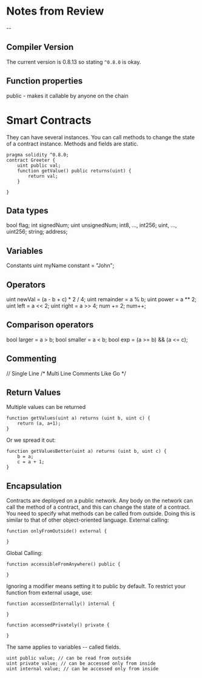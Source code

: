 # Notes from Review 
-- 
## Compiler Version
The current version is 0.8.13 so stating ```^0.8.0``` is okay.

## Function properties
public - makes it callable by anyone on the chain

# Smart Contracts
They can have several instances. You can call methods to change the state of a contract instance. Methods and fields are static.

```solidity
pragma solidity ^0.8.0;
contract Greeter {
    uint public val;
    function getValue() public returns(uint) {
        return val;
    }

}
```

## Data types
bool flag; 
int signedNum;
uint unsignedNum;
int8, ..., int256;
uint, ..., uint256;
string;
address;

## Variables
Constants
uint myName constant = "John";

## Operators
uint newVal = (a - b + c) * 2 / 4;
uint remainder = a % b;
uint power = a ** 2;
uint left = a << 2;
uint right = a >> 4;
num += 2;
num++;

## Comparison operators
bool larger = a > b;
bool smaller = a < b;
bool exp = (a >= b) && (a <= c);

## Commenting
// Single Line
/* Multi
Line 
Comments
Like 
Go
*/

## Return Values
Multiple values can be returned
```solidity
function getValues(uint a) returns (uint b, uint c) {
    return (a, a+1);
}
```

Or we spread it out:
```solidity
function getValuesBetter(uint a) returns (uint b, uint c) {
    b = a;
    c = a + 1;
}
```

## Encapsulation
Contracts are deployed on a public network. Any body on the network can call the method of a contract, and 
this can change the state of a contract. You need to specify what methods can be called from outside.
Doing this is similar to that of other object-oriented language.
External calling:
```solidity
function onlyFromOutside() external {

}
```
Global Calling:
```solidity
function accessibleFromAnywhere() public {

}
```
Ignoring a modifier means setting it to public by default. To restrict your function from external usage, use:
```solidity
function accessedInternally() internal {

}

function accessedPrivately() private {

}
```
The same applies to variables -- called fields. 
```solidity
uint public value; // can be read from outside
uint private value; // can be accessed only from inside
uint internal value; // can be accessed only from inside
```